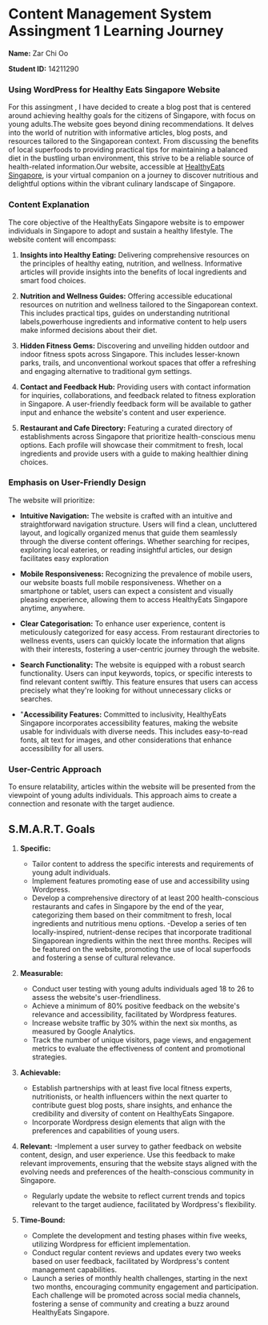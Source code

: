 # Content Management System Assingment 1 Learning Journey

**Name:** Zar Chi Oo


**Student ID:** 14211290

### Using WordPress for Healthy Eats Singapore Website

For this assingment , I have decided to create a blog post that is centered around achieving healthy goals for the citizens of Singapore, with focus on young adults.The website goes beyond dining recommendations. It delves into the world of nutrition with informative articles, blog posts, and resources tailored to the Singaporean context. From discussing the benefits of local superfoods to providing practical tips for maintaining a balanced diet in the bustling urban environment, this strive to be a reliable source of health-related information.Our website, accessible at [HealthyEats Singapore](https://dev-zarchiooa1.pantheonsite.io/), is your virtual companion on a journey to discover nutritious and delightful options within the vibrant culinary landscape of Singapore.

### Content Explanation

The core objective of the HealthyEats Singapore website is to empower individuals in Singapore to adopt and sustain a healthy lifestyle. The website content will encompass:

1. **Insights into Healthy Eating:** Delivering comprehensive resources on the principles of healthy eating, nutrition, and wellness. Informative articles will provide insights into the benefits of local ingredients and smart food choices.
   
2. **Nutrition and Wellness Guides:** Offering accessible educational resources on nutrition and wellness tailored to the Singaporean context. This includes practical tips, guides on understanding nutritional labels,powerhouse ingredients and informative content to help users make informed decisions about their diet.

3. **Hidden Fitness Gems:**  Discovering and unveiling hidden outdoor and indoor fitness spots across Singapore. This includes lesser-known parks, trails, and unconventional workout spaces that offer a refreshing and engaging alternative to traditional gym settings.

4. **Contact and Feedback Hub:** Providing users with contact information for inquiries, collaborations, and feedback related to fitness exploration in Singapore. A user-friendly feedback form will be available to gather input and enhance the website's content and user experience.

5. **Restaurant and Cafe Directory:** Featuring a curated directory of establishments across Singapore that prioritize health-conscious menu options. Each profile will showcase their commitment to fresh, local ingredients and provide users with a guide to making healthier dining choices.

### Emphasis on User-Friendly Design

The website will prioritize:

- **Intuitive Navigation:** The website is crafted with an intuitive and straightforward navigation structure. Users will find a clean, uncluttered layout, and logically organized menus that guide them seamlessly through the diverse content offerings. Whether searching for recipes, exploring local eateries, or reading insightful articles, our design facilitates easy exploration
  
- **Mobile Responsiveness:** Recognizing the prevalence of mobile users, our website boasts full mobile responsiveness. Whether on a smartphone or tablet, users can expect a consistent and visually pleasing experience, allowing them to access HealthyEats Singapore anytime, anywhere.

- **Clear Categorisation:** To enhance user experience, content is meticulously categorized for easy access. From restaurant directories to wellness events, users can quickly locate the information that aligns with their interests, fostering a user-centric journey through the website.

- **Search Functionality:** The website is equipped with a robust search functionality. Users can input keywords, topics, or specific interests to find relevant content swiftly. This feature ensures that users can access precisely what they're looking for without unnecessary clicks or searches.

- "**Accessibility Features:** Committed to inclusivity, HealthyEats Singapore incorporates accessibility features, making the website usable for individuals with diverse needs. This includes easy-to-read fonts, alt text for images, and other considerations that enhance accessibility for all users.
  

### User-Centric Approach

To ensure relatability, articles within the website will be presented from the viewpoint of young adults individuals. This approach aims to create a connection and resonate with the target audience.

## S.M.A.R.T. Goals


1. **Specific:**
   - Tailor content to address the specific interests and requirements of young adult individuals.
   - Implement features promoting ease of use and accessibility using Wordpress.
   - Develop a comprehensive directory of at least 200 health-conscious restaurants and cafes in Singapore by the end of the year,
     categorizing them based on their commitment to fresh, local ingredients and nutritious menu options.
     -Develop a series of ten locally-inspired, nutrient-dense recipes that incorporate traditional Singaporean ingredients
      within the next three months. Recipes will be featured on the website, promoting the use of local superfoods and
      fostering a sense of cultural relevance.

2. **Measurable:**
   - Conduct user testing with young adults individuals aged 18 to 26  to assess the website's user-friendliness.
   - Achieve a minimum of 80% positive feedback on the website's relevance and accessibility, facilitated by Wordpress features.
   - Increase website traffic by 30% within the next six months, as measured by Google Analytics.
   - Track the number of unique visitors, page views, and engagement metrics to evaluate the effectiveness of content and promotional strategies.

3. **Achievable:**
   - Establish partnerships with at least five local fitness experts, nutritionists, or
     health influencers within the next quarter to contribute guest blog posts, share insights, and enhance the credibility and diversity of content on 
     HealthyEats Singapore.
   - Incorporate Wordpress design elements that align with the preferences and capabilities of young users.

4. **Relevant:**
   -Implement a user survey to gather feedback on website content, design, and user experience.
    Use this feedback to make relevant improvements, ensuring that the website stays aligned with the evolving needs and preferences of the health-conscious 
    community in Singapore.
   - Regularly update the website to reflect current trends and topics relevant to the target audience, facilitated by Wordpress's flexibility.

6. **Time-Bound:**
   - Complete the development and testing phases within five weeks, utilizing Wordpress for efficient implementation.
   - Conduct regular content reviews and updates every two weeks based on user feedback, facilitated by Wordpress's content management capabilities.
   - Launch a series of monthly health challenges, starting in the next two months, encouraging community engagement and participation.
     Each challenge will be promoted across social media channels, fostering a sense of community and creating a buzz around HealthyEats Singapore.




